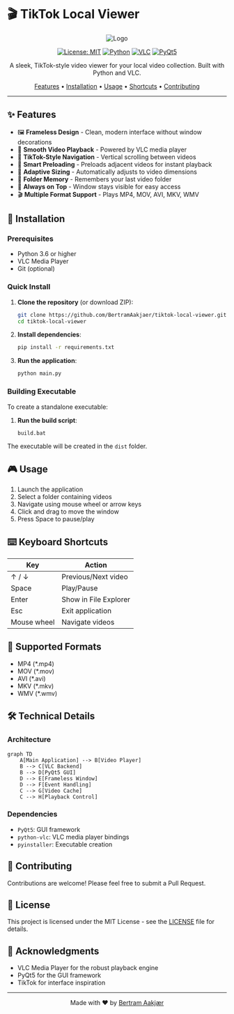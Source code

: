 # 🎬 TikTok Local Viewer

<div align="center">

![Logo](media/logo.ico)

[![License: MIT](https://img.shields.io/badge/License-MIT-yellow.svg)](https://opensource.org/licenses/MIT)
[![Python](https://img.shields.io/badge/Python-3.6%2B-blue)](https://www.python.org/)
[![VLC](https://img.shields.io/badge/VLC-Required-orange)](https://www.videolan.org/vlc/)
[![PyQt5](https://img.shields.io/badge/GUI-PyQt5-green)](https://pypi.org/project/PyQt5/)

A sleek, TikTok-style video viewer for your local video collection. Built with Python and VLC.

[Features](#features) • [Installation](#installation) • [Usage](#usage) • [Shortcuts](#shortcuts) • [Contributing](#contributing)

</div>

---

## ✨ Features

- 🖼️ **Frameless Design** - Clean, modern interface without window decorations
- 🎥 **Smooth Video Playback** - Powered by VLC media player
- 📱 **TikTok-Style Navigation** - Vertical scrolling between videos
- 🔄 **Smart Preloading** - Preloads adjacent videos for instant playback
- 📐 **Adaptive Sizing** - Automatically adjusts to video dimensions
- 💾 **Folder Memory** - Remembers your last video folder
- 🎯 **Always on Top** - Window stays visible for easy access
- 🎬 **Multiple Format Support** - Plays MP4, MOV, AVI, MKV, WMV

## 🚀 Installation

### Prerequisites

- Python 3.6 or higher
- VLC Media Player
- Git (optional)

### Quick Install

1. **Clone the repository** (or download ZIP):
   ```bash
   git clone https://github.com/BertramAakjaer/tiktok-local-viewer.git
   cd tiktok-local-viewer
   ```

2. **Install dependencies**:
   ```bash
   pip install -r requirements.txt
   ```

3. **Run the application**:
   ```bash
   python main.py
   ```

### Building Executable

To create a standalone executable:

1. **Run the build script**:
   ```bash
   build.bat
   ```
   
The executable will be created in the `dist` folder.

## 🎮 Usage

1. Launch the application
2. Select a folder containing videos
3. Navigate using mouse wheel or arrow keys
4. Click and drag to move the window
5. Press Space to pause/play

## ⌨️ Keyboard Shortcuts

| Key           | Action                    |
|---------------|---------------------------|
| ↑ / ↓        | Previous/Next video       |
| Space         | Play/Pause               |
| Enter         | Show in File Explorer    |
| Esc          | Exit application         |
| Mouse wheel   | Navigate videos          |

## 🎥 Supported Formats

- MP4 (*.mp4)
- MOV (*.mov)
- AVI (*.avi)
- MKV (*.mkv)
- WMV (*.wmv)

## 🛠️ Technical Details

### Architecture

```mermaid
graph TD
    A[Main Application] --> B[Video Player]
    B --> C[VLC Backend]
    B --> D[PyQt5 GUI]
    D --> E[Frameless Window]
    D --> F[Event Handling]
    C --> G[Video Cache]
    C --> H[Playback Control]
```

### Dependencies

- `PyQt5`: GUI framework
- `python-vlc`: VLC media player bindings
- `pyinstaller`: Executable creation

## 🤝 Contributing

Contributions are welcome! Please feel free to submit a Pull Request.

## 📝 License

This project is licensed under the MIT License - see the [LICENSE](LICENSE) file for details.

## 🙏 Acknowledgments

- VLC Media Player for the robust playback engine
- PyQt5 for the GUI framework
- TikTok for interface inspiration

---

<div align="center">

Made with ❤️ by [Bertram Aakjær](https://github.com/BertramAakjaer/)

</div>